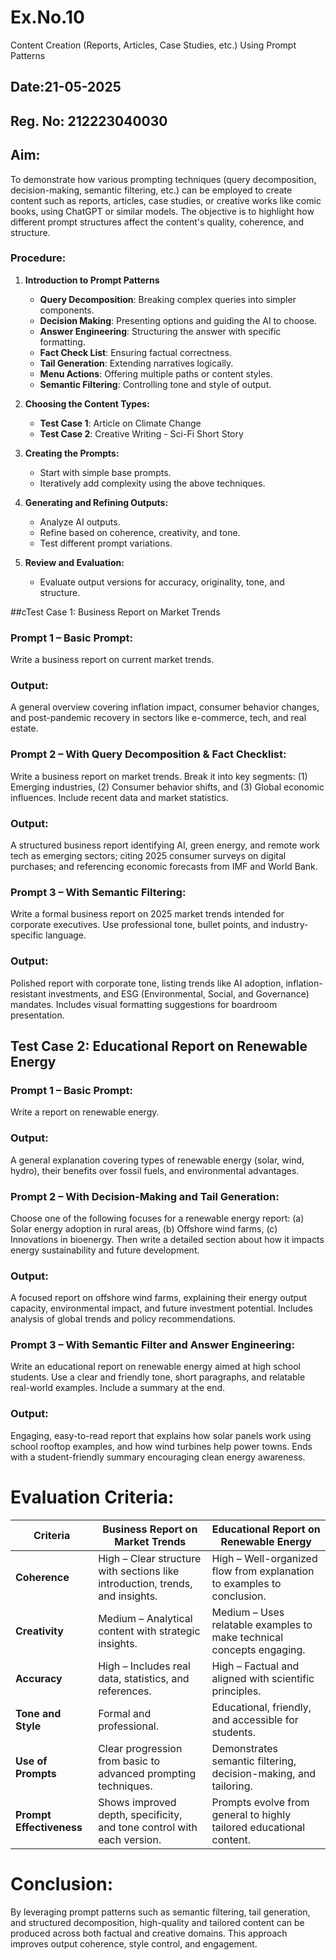 # Ex.No.10
Content Creation (Reports, Articles, Case Studies, etc.) Using Prompt Patterns

## Date:21-05-2025
## Reg. No: 212223040030

## Aim:
To demonstrate how various prompting techniques (query decomposition, decision-making, semantic filtering, etc.) can be employed to create content such as reports, articles, case studies, or creative works like comic books, using ChatGPT or similar models. The objective is to highlight how different prompt structures affect the content's quality, coherence, and structure.


### **Procedure:**

1. **Introduction to Prompt Patterns**

   * **Query Decomposition**: Breaking complex queries into simpler components.
   * **Decision Making**: Presenting options and guiding the AI to choose.
   * **Answer Engineering**: Structuring the answer with specific formatting.
   * **Fact Check List**: Ensuring factual correctness.
   * **Tail Generation**: Extending narratives logically.
   * **Menu Actions**: Offering multiple paths or content styles.
   * **Semantic Filtering**: Controlling tone and style of output.

2. **Choosing the Content Types:**

   * **Test Case 1**: Article on Climate Change
   * **Test Case 2**: Creative Writing - Sci-Fi Short Story

3. **Creating the Prompts:**

   * Start with simple base prompts.
   * Iteratively add complexity using the above techniques.

4. **Generating and Refining Outputs:**

   * Analyze AI outputs.
   * Refine based on coherence, creativity, and tone.
   * Test different prompt variations.

5. **Review and Evaluation:**

   * Evaluate output versions for accuracy, originality, tone, and structure.

##cTest Case 1: Business Report on Market Trends
### Prompt 1 – Basic Prompt:
Write a business report on current market trends.

### Output:
A general overview covering inflation impact, consumer behavior changes, and post-pandemic recovery in sectors like e-commerce, tech, and real estate.

### Prompt 2 – With Query Decomposition & Fact Checklist:
Write a business report on market trends. Break it into key segments: (1) Emerging industries, (2) Consumer behavior shifts, and (3) Global economic influences. Include recent data and market statistics.

### Output:
A structured business report identifying AI, green energy, and remote work tech as emerging sectors; citing 2025 consumer surveys on digital purchases; and referencing economic forecasts from IMF and World Bank.

### Prompt 3 – With Semantic Filtering:
Write a formal business report on 2025 market trends intended for corporate executives. Use professional tone, bullet points, and industry-specific language.

### Output:
Polished report with corporate tone, listing trends like AI adoption, inflation-resistant investments, and ESG (Environmental, Social, and Governance) mandates. Includes visual formatting suggestions for boardroom presentation.

## Test Case 2: Educational Report on Renewable Energy

### Prompt 1 – Basic Prompt:
Write a report on renewable energy.

### Output:
A general explanation covering types of renewable energy (solar, wind, hydro), their benefits over fossil fuels, and environmental advantages.

### Prompt 2 – With Decision-Making and Tail Generation:
Choose one of the following focuses for a renewable energy report: (a) Solar energy adoption in rural areas, (b) Offshore wind farms, (c) Innovations in bioenergy. Then write a detailed section about how it impacts energy sustainability and future development.

### Output:
A focused report on offshore wind farms, explaining their energy output capacity, environmental impact, and future investment potential. Includes analysis of global trends and policy recommendations.

### Prompt 3 – With Semantic Filter and Answer Engineering:
Write an educational report on renewable energy aimed at high school students. Use a clear and friendly tone, short paragraphs, and relatable real-world examples. Include a summary at the end.

### Output:
Engaging, easy-to-read report that explains how solar panels work using school rooftop examples, and how wind turbines help power towns. Ends with a student-friendly summary encouraging clean energy awareness.

# Evaluation Criteria:

| **Criteria**             | **Business Report on Market Trends**                                          | **Educational Report on Renewable Energy**                             |
| ------------------------ | ----------------------------------------------------------------------------- | ---------------------------------------------------------------------- |
| **Coherence**            | High – Clear structure with sections like introduction, trends, and insights. | High – Well-organized flow from explanation to examples to conclusion. |
| **Creativity**           | Medium – Analytical content with strategic insights.                          | Medium – Uses relatable examples to make technical concepts engaging.  |
| **Accuracy**             | High – Includes real data, statistics, and references.                        | High – Factual and aligned with scientific principles.                 |
| **Tone and Style**       | Formal and professional.                                                      | Educational, friendly, and accessible for students.                    |
| **Use of Prompts**       | Clear progression from basic to advanced prompting techniques.                | Demonstrates semantic filtering, decision-making, and tailoring.       |
| **Prompt Effectiveness** | Shows improved depth, specificity, and tone control with each version.        | Prompts evolve from general to highly tailored educational content.    |

# Conclusion:
By leveraging prompt patterns such as semantic filtering, tail generation, and structured decomposition, high-quality and tailored content can be produced across both factual and creative domains. This approach improves output coherence, style control, and engagement.
